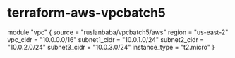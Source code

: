 # terraform-aws-vpcbatch5

module "vpc" {
   source = "ruslanbaba/vpcbatch5/aws"
   region = "us-east-2"
   vpc_cidr = "10.0.0.0/16"
   subnet1_cidr = "10.0.1.0/24"
   subnet2_cidr = "10.0.2.0/24"
   subnet3_cidr = "10.0.3.0/24"
   instance_type = "t2.micro"
}